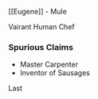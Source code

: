 [[Eugene]] - Mule

Vairant Human Chef


### Spurious Claims
- Master Carpenter
- Inventor of Sausages


Last